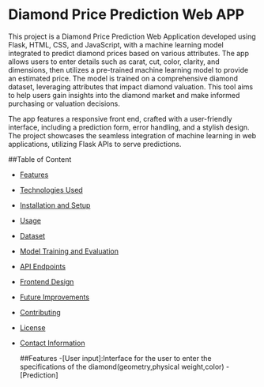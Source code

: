 # Diamond Price Prediction Web APP

This project is a Diamond Price Prediction Web Application developed using Flask, HTML, CSS, and JavaScript, with a machine learning model integrated to predict diamond prices based on various attributes. The app allows users to enter details such as carat, cut, color, clarity, and dimensions, then utilizes a pre-trained machine learning model to provide an estimated price. The model is trained on a comprehensive diamond dataset, leveraging attributes that impact diamond valuation. This tool aims to help users gain insights into the diamond market and make informed purchasing or valuation decisions.

The app features a responsive front end, crafted with a user-friendly interface, including a prediction form, error handling, and a stylish design. The project showcases the seamless integration of machine learning in web applications, utilizing Flask APIs to serve predictions.

##Table of Content
- [Features](#features)
- [Technologies Used](#technologies-used)
- [Installation and Setup](#installation-and-setup)
- [Usage](#usage)
- [Dataset](#dataset)
- [Model Training and Evaluation](#model-training-and-evaluation)
- [API Endpoints](#api-endpoints)
- [Frontend Design](#frontend-design)
- [Future Improvements](#future-improvements)
- [Contributing](#contributing)
- [License](#license)
- [Contact Information](#contact-information)

  ##Features
  -[User input]:Interface for the user to enter the specifications of the diamond(geometry,physical weight,color)
  -[Prediction]
